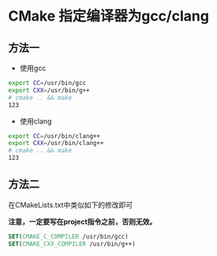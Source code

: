 # CMake 指定编译器为gcc/clang





## 方法一

- 使用gcc

```bash
export CC=/usr/bin/gcc
export CXX=/usr/bin/g++
# cmake .. && make
123
```

- 使用clang

```bash
export CC=/usr/bin/clang++
export CXX=/usr/bin/clang++
# cmake .. && make
123
```

## 方法二

在CMakeLists.txt中类似如下的修改即可

**注意，一定要写在project指令之前，否则无效。**

```cmake
SET(CMAKE_C_COMPILER /usr/bin/gcc)
SET(CMAKE_CXX_COMPILER /usr/bin/g++)
```